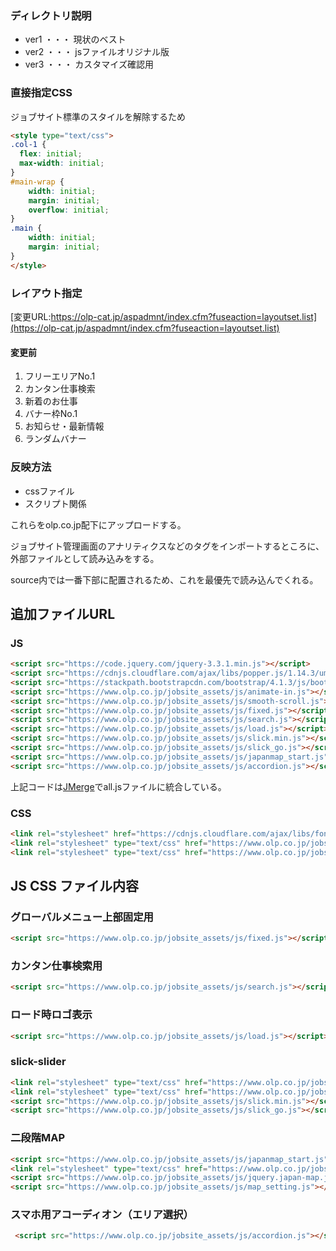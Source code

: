 ### ディレクトリ説明
* ver1 ・・・ 現状のベスト
* ver2 ・・・ jsファイルオリジナル版
* ver3 ・・・ カスタマイズ確認用

### 直接指定CSS
ジョブサイト標準のスタイルを解除するため

~~~html
<style type="text/css">
.col-1 {
  flex: initial;
  max-width: initial;
}
#main-wrap {
    width: initial;
    margin: initial;
    overflow: initial;
}
.main {
    width: initial;
    margin: initial;
}
</style>
~~~
### レイアウト指定
[変更URL:https://olp-cat.jp/aspadmnt/index.cfm?fuseaction=layoutset.list](https://olp-cat.jp/aspadmnt/index.cfm?fuseaction=layoutset.list)  
#### 変更前
1. フリーエリアNo.1
1. カンタン仕事検索
1. 新着のお仕事
1. バナー枠No.1
1. お知らせ・最新情報
1. ランダムバナー

### 反映方法

 - cssファイル
 - スクリプト関係

これらをolp.co.jp配下にアップロードする。

ジョブサイト管理画面のアナリティクスなどのタグをインポートするところに、外部ファイルとして読み込みをする。

source内では一番下部に配置されるため、これを最優先で読み込んでくれる。

## 追加ファイルURL
### JS
 ```html
 <script src="https://code.jquery.com/jquery-3.3.1.min.js"></script>
 <script src="https://cdnjs.cloudflare.com/ajax/libs/popper.js/1.14.3/umd/popper.min.js" integrity="sha384-ZMP7rVo3mIykV+2+9J3UJ46jBk0WLaUAdn689aCwoqbBJiSnjAK/l8WvCWPIPm49" crossorigin="anonymous"></script>
 <script src="https://stackpath.bootstrapcdn.com/bootstrap/4.1.3/js/bootstrap.min.js" integrity="sha384-ChfqqxuZUCnJSK3+MXmPNIyE6ZbWh2IMqE241rYiqJxyMiZ6OW/JmZQ5stwEULTy" crossorigin="anonymous"></script>
 <script src="https://www.olp.co.jp/jobsite_assets/js/animate-in.js"></script>
 <script src="https://www.olp.co.jp/jobsite_assets/js/smooth-scroll.js"></script>
 <script src="https://www.olp.co.jp/jobsite_assets/js/fixed.js"></script>
 <script src="https://www.olp.co.jp/jobsite_assets/js/search.js"></script>
 <script src="https://www.olp.co.jp/jobsite_assets/js/load.js"></script>
 <script src="https://www.olp.co.jp/jobsite_assets/js/slick.min.js"></script>
 <script src="https://www.olp.co.jp/jobsite_assets/js/slick_go.js"></script>
 <script src="https://www.olp.co.jp/jobsite_assets/js/japanmap_start.js"></script>
 <script src="https://www.olp.co.jp/jobsite_assets/js/accordion.js"></script>
 ```
上記コードは[JMerge](http://demo.lateralcode.com/jmerge/)でall.jsファイルに統合している。

### CSS
```html
<link rel="stylesheet" href="https://cdnjs.cloudflare.com/ajax/libs/font-awesome/4.7.0/css/font-awesome.min.css" type="text/css">
<link rel="stylesheet" type="text/css" href="https://www.olp.co.jp/jobsite_assets/css/slick-theme.css">
<link rel="stylesheet" type="text/css" href="https://www.olp.co.jp/jobsite_assets/css/slick.css">
```

## JS CSS ファイル内容
### グローバルメニュー上部固定用  
 ```html
<script src="https://www.olp.co.jp/jobsite_assets/js/fixed.js"></script>
 ```

### カンタン仕事検索用
 ```html
<script src="https://www.olp.co.jp/jobsite_assets/js/search.js"></script>
 ```

### ロード時ロゴ表示
  ```html
 <script src="https://www.olp.co.jp/jobsite_assets/js/load.js"></script>
  ```

### slick-slider
```html
<link rel="stylesheet" type="text/css" href="https://www.olp.co.jp/jobsite_assets/css/slick-theme.css">
<link rel="stylesheet" type="text/css" href="https://www.olp.co.jp/jobsite_assets/css/slick.css">
<script src="https://www.olp.co.jp/jobsite_assets/js/slick.min.js"></script>
<script src="https://www.olp.co.jp/jobsite_assets/js/slick_go.js"></script>
```

### 二段階MAP
```html
<script src="https://www.olp.co.jp/jobsite_assets/js/japanmap_start.js"></script>
<link rel="stylesheet" type="text/css" href="https://www.olp.co.jp/jobsite_assets/css/japanmap.css">
<script src="https://www.olp.co.jp/jobsite_assets/js/jquery.japan-map.js"></script>
<script src="https://www.olp.co.jp/jobsite_assets/js/map_setting.js"></script>
```

### スマホ用アコーディオン（エリア選択）
```html
 <script src="https://www.olp.co.jp/jobsite_assets/js/accordion.js"></script>
```
